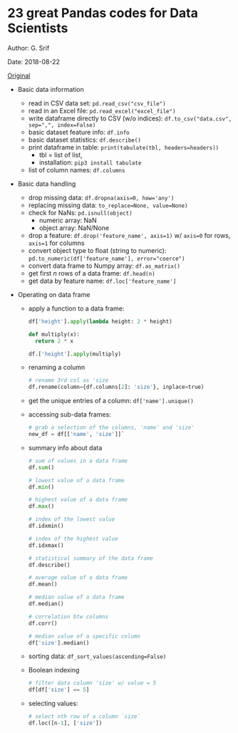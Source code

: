 # 23 great Pandas codes for Data Scientists

Author: G. Srif

Date: 2018-08-22

[Original](https://bit.ly/3nnpDeo)


+ Basic data information
  + read in CSV data set: `pd.read_csv("csv_file")`
  + read in an Excel file: `pd.read_excel("excel_file")`
  + write dataframe directly to CSV (w/o indices): `df.to_csv("data.csv", sep=",", index=False)`
  + basic dataset feature info: `df.info`
  + basic dataset statistics: `df.describe()`
  + print dataframe in table: `print(tabulate(tbl, headers=headers))`
    + tbl = list of list, 
    + installation: `pip3 install tabulate`
  + list of column names: `df.columns`

+ Basic data handling
  + drop missing data: `df.dropna(axis=0, how='any')`
  + replacing missing data: `to_replace=None, value=None)`
  + check for NaNs: `pd.isnull(object)`
    + numeric array: NaN
    + object array: NaN/None
  + drop a feature: `df.drop('feature_name', axis=1)` w/ `axis=0` for rows, `axis=1` for columns
  + convert object type to float (string to numeric): `pd.to_numeric(df['feature_name'], error="coerce")`
  + convert data frame to Numpy array: `df.as_matrix()`
  + get first $n$ rows of a data frame: `df.head(n)`
  + get data by feature name: `df.loc['feature_name']`

+ Operating on data frame
  + apply a function to a data frame: 
  
    ```python
    df['height'].apply(lambda height: 2 * height)

    def multiply(x):
      return 2 * x

    df.['height'].apply(multiply)
    ```

  + renaming a column

    ```python
    # rename 3rd col as 'size
    df.rename(column={df.columns[2]: 'size'}, inplace=true)
    ```

  + get the unique entries of a column: `df['name'].unique()`
  + accessing sub-data frames:

    ```python
    # grab a selection of the columns, 'name' and 'size'
    new_df = df[['name', 'size']]`
    ```

  + summary info about data

    ```python
    # sum of values in a data frame
    df.sum()

    # lowest value of a data frame
    df.min()

    # highest value of a data frame
    df.max()

    # index of the lowest value
    df.idxmin()

    # index of the highest value
    df.idxmax()

    # statistical summary of the data frame
    df.describe()

    # average value of a data frame
    df.mean()

    # median value of a data frame
    df.median()

    # correlation btw columns
    df.corr()

    # median value of a specific column
    df['size'].median()
    ```

  + sorting data: `df_sort_values(ascending=False)`
  + Boolean indexing

    ```python
    # filter data column 'size' w/ value = 5
    df[df['size'] == 5]
    ```

  + selecting values:

    ```python
    # select nth row of a column `size`
    df.loc([n-1], ['size'])
    ```

